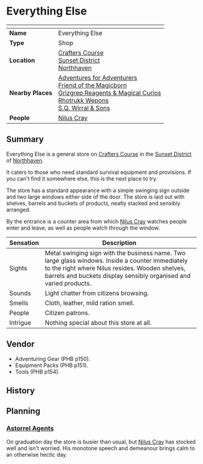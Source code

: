 # Everything Else

| []() | |
| --- | --- |
| **Name** | Everything Else |
| **Type** | Shop |
| **Location** | [Crafters Course](crafters-course.md)<br />[Sunset District](sunset-district.md)<br />[Northhaven](../README.md) |
| **Nearby Places** | [Adventures for Adventurers](adventures-for-adventurers.md)<br />[Friend of the Magicborn](friend-of-the-magicborn.md)<br />[Grizgrep Reagents & Magical Curios](grizgrep-reagents-and-magical-curios.md)<br />[Rhotrukk Wepons](rhotrukk-wepons.md)<br />[S.Q. Wirral & Sons](sq-wirral-and-son.md) |
| **People** | [Nilus Cray](../../../../../people/nilus-cray.md) |

## Summary

Everything Else is a general store on [Crafters Course](crafters-course.md) in the [Sunset District](sunset-district.md) of [Northhaven](../README.md).

It caters to those who need standard survival equipment and provisions. If you can't find it somewhere else, this is the next place to try.

The store has a standard appearance with a simple swinging sign outside and two large windows either side of the door. The store is laid out with shelves, barrels and buckets of products, neatly stacked and sensibly arranged.

By the entrance is a counter area from which [Nilus Cray](../../../../../people/nilus-cray.md) watches people enter and leave, as well as people watch through the window.

| Sensation | Description |
| ---- | --- |
| Sights | Metal swinging sign with the business name. Two large glass windows. Inside a counter immediately to the right where Nilus resides. Wooden shelves, barrels and buckets display sensibly organised and varied products. |
| Sounds | Light chatter from citizens browsing. |
| Smells | Cloth, leather, mild ration smell. |
| People | Citizen patrons. |
| Intrigue | Nothing special about this store at all. |

## Vendor

- Adventuring Gear (PHB p150).
- Equipment Packs (PHB p151).
- Tools (PHB p154).

## History

## Planning

### [Astorrel Agents](../../../../../../campaigns/astorrel-agents/README.md)

On graduation day the store is busier than usual, but [Nilus Cray](../../../../../people/nilus-cray.md) has stocked well and isn't worried. His monotone speech and demeanour brings calm to an otherwise hectic day.
